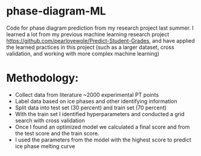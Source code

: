 # phase-diagram-ML
Code for phase diagram prediction from my research project last summer. I learned a lot from my previous machine learning research project https://github.com/pearloyewole/Predict-Student-Grades, and have applied the learned practices in this project (such as a larger dataset, cross validation, and working with more complex machine learning)


# Methodology: 
- Collect data from literature ~2000 experimental PT points
- Label data based on ice phases and other identifying information
- Split data into test set (30 percent) and train set (70 percent)
- With the train set I identified hyperparameters and conducted a grid search with cross validation
- Once I found an optimized model we calculated a final score and from the test score and the train score.
- I used the parameters from the model with the highest score to predict ice phase melting curve 
